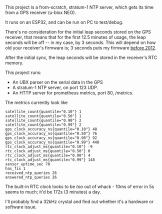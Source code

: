
This project is a from-scratch, stratum-1 NTP server, which gets its time from a GPS receiver (u-blox NEO).

It runs on an ESP32, and can be run on PC to test/debug.


There's no consideration for the initial leap seconds stored on the GPS receiver, that means that for the first 12.5 minutes of usage, the leap seconds will be off -- in my case, by 3 seconds. This will depend on how old your receiver's firmware is; 3 seconds puts my firmware [before 2012](https://en.wikipedia.org/wiki/Leap_second).

After the initial sync, the leap seconds will be stored in the receiver's RTC memory.

This project runs:
- An UBX parser on the serial data in the GPS
- A stratum-1 NTP server, on port 123 UDP.
- An HTTP server for prometheus metrics, port 80, /metrics.

The metrics currently look like

```
satellite_count{quantile="0.10"} 1
satellite_count{quantile="0.50"} 1
satellite_count{quantile="0.90"} 2
satellite_count{quantile="0.99"} 2
gps_clock_accuracy_ns{quantile="0.10"} 48
gps_clock_accuracy_ns{quantile="0.50"} 76
gps_clock_accuracy_ns{quantile="0.90"} 92
gps_clock_accuracy_ns{quantile="0.99"} 440
rtc_clock_adjust_ms{quantile="0.10"} -9
rtc_clock_adjust_ms{quantile="0.50"} 0
rtc_clock_adjust_ms{quantile="0.90"} 4
rtc_clock_adjust_ms{quantile="0.99"} 148
sensor_uptime_sec 70
has_fix 1
received_ntp_queries 26
answered_ntp_queries 26
```

The built-in RTC clock looks to be _too_ out of whack - 10ms of error in 5s seems to much; it'd be 172s (3 minutes) a day.

I'll probably find a 32kHz crystal and find out whether it's a hardware or software issue.
